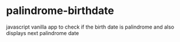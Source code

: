 # palindrome-birthdate
javascript vanilla app to check if the birth date is palindrome and also displays next palindrome date

